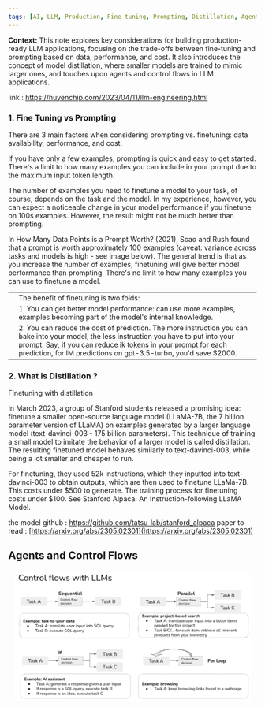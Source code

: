 ```yaml
---
tags: [AI, LLM, Production, Fine-tuning, Prompting, Distillation, Agents, ControlFlow, MachineLearning]
---
```


**Context:** This note explores key considerations for building production-ready LLM applications, focusing on the trade-offs between fine-tuning and prompting based on data, performance, and cost. It also introduces the concept of model distillation, where smaller models are trained to mimic larger ones, and touches upon agents and control flows in LLM applications.

link : https://huyenchip.com/2023/04/11/llm-engineering.html


### 1. Fine Tuning vs Prompting

There are 3 main factors when considering prompting vs. finetuning: data availability, performance, and cost.

If you have only a few examples, prompting is quick and easy to get started. There's a limit to how many examples you can include in your prompt due to the maximum input token length.

The number of examples you need to finetune a model to your task, of course, depends on the task and the model. In my experience, however, you can expect a noticeable change in your model performance if you finetune on 100s examples. However, the result might not be much better than prompting.

In How Many Data Points is a Prompt Worth? (2021), Scao and Rush found that a prompt is worth approximately 100 examples (caveat: variance across tasks and models is high - see image below). The general trend is that as you increase the number of examples, finetuning will give better model performance than prompting. There's no limit to how many examples you can use to finetune a model.

|     |                                                                                                                                                                                                                                                                                 |
| --- | ------------------------------------------------------------------------------------------------------------------------------------------------------------------------------------------------------------------------------------------------------------------------------- |
|     | The benefit of finetuning is two folds:                                                                                                                                                                                                                                         |
|     | 1. You can get better model performance: can use more examples, examples becoming part of the model's internal knowledge.                                                                                                                                                       |
|     | 2. You can reduce the cost of prediction. The more instruction you can bake into your model, the less instruction you have to put into your prompt. Say, if you can reduce ik tokens in your prompt for each prediction, for IM predictions on gpt-3.5-turbo, you'd save $2000. |


### 2.  What is Distillation ?

Finetuning with distillation

In March 2023, a group of Stanford students released a promising idea: finetune a smaller open-source language model (LLaMA-7B, the 7 billion parameter version of LLaMA) on examples generated by a larger language model (text-davinci-003 - 175 billion parameters). This technique of training a small model to imitate the behavior of a larger model is called distillation. The resulting finetuned model behaves similarly to text-davinci-003, while being a lot smaller and cheaper to run.

For finetuning, they used 52k instructions, which they inputted into text-davinci-003 to obtain outputs, which are then used to finetune LLaMa-7B. This costs under $500 to generate. The training process for finetuning costs under $100. See Stanford Alpaca: An Instruction-following LLaMA Model.

the model github : https://github.com/tatsu-lab/stanford_alpaca
paper to read : [https://arxiv.org/abs/2305.02301](https://arxiv.org/abs/2305.02301)

## Agents and Control Flows

![control flow](https://github.com/hiteshbandhu/notes-ai-and-tech/blob/ffaca40d29f850f091ca727a96edbd984a0432bf/ai/Pasted%20image%2020240630011647.png)
